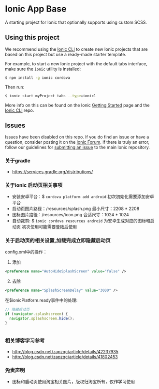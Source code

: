 Ionic App Base
==============

A starting project for Ionic that optionally supports using custom SCSS.

## Using this project

We recommend using the [Ionic CLI](https://github.com/ionic-team/ionic-cli) to create new Ionic projects that are based on this project but use a ready-made starter template.

For example, to start a new Ionic project with the default tabs interface, make sure the `ionic` utility is installed:

```bash
$ npm install -g ionic cordova
```

Then run:

```bash
$ ionic start myProject tabs --type=ionic1
```

More info on this can be found on the Ionic [Getting Started](https://ionicframework.com/getting-started) page and the [Ionic CLI](https://github.com/ionic-team/ionic-cli) repo.

## Issues

Issues have been disabled on this repo. If you do find an issue or have a question, consider posting it on the [Ionic Forum](https://forum.ionicframework.com/). If there is truly an error, follow our guidelines for [submitting an issue](https://ionicframework.com/submit-issue/) to the main Ionic repository.

### 关于gradle
- https://services.gradle.org/distributions/

### 关于ionic 启动页相关事项
- 安装安卓平台：$ `cordova platform add android` 初次初始化需要添加安卓平台
- 启动页图片路径：/resources/splash.png 最小尺寸：2208 * 2208
- 图标图片路径：/resources/icon.png 合适尺寸：1024 * 1024
- 自动裁剪: $ `ionic cordova resources android` 为安卓生成对应的图标和启动页 初次使用可能需要登陆后使用

### 关于启动页的相关设置,加载完成立即隐藏启动页
config.xml中的操作：
1. 添加
```xml
<preference name="AutoHideSplashScreen" value="false" /> 

```
2. 去除
```xml
<preference name="SplashScreenDelay" value="3000" />
```

在$ionicPlatform.ready事件中的处理:
```javascript
// 隐藏启动页
if (navigator.splashscreen) {
  navigator.splashscreen.hide();
}
    
```


### 相关博客学习参考
- http://blog.csdn.net/zapzqc/article/details/42237935
- http://blog.csdn.net/zapzqc/article/details/41802453
### 免责声明
- 图标和启动页使用淘宝相关图片，版权归淘宝所有，仅作学习使用

